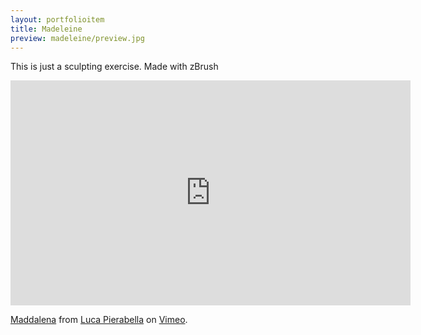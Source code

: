 ```yaml
---
layout: portfolioitem
title: Madeleine
preview: madeleine/preview.jpg
---
```

This is just a sculpting exercise.
Made with zBrush

<!--more-->

<iframe src="https://player.vimeo.com/video/117212003" width="640" height="360" frameborder="0" webkitallowfullscreen mozallowfullscreen allowfullscreen></iframe>
<p><a href="https://vimeo.com/117212003">Maddalena</a> from <a href="https://vimeo.com/user1489637">Luca Pierabella</a> on <a href="https://vimeo.com">Vimeo</a>.</p>